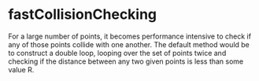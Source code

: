 # fastCollisionChecking

For a large number of points, it becomes performance intensive to check if any of those points collide with one another. The default method would be to construct a double loop, looping over the set of points twice and checking if the distance between any two given points is less than some value R.


